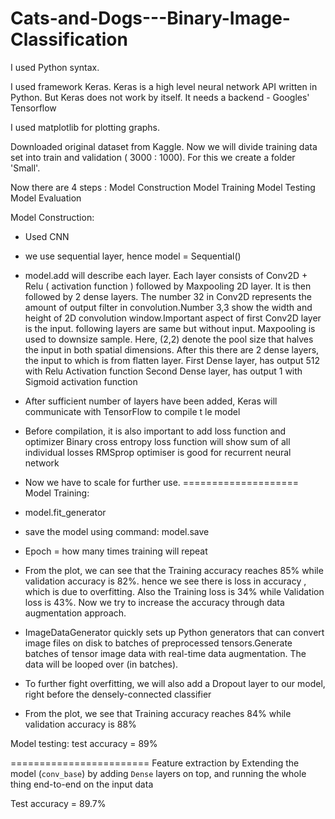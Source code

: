 # Cats-and-Dogs---Binary-Image-Classification

I used Python syntax.

I used framework Keras. Keras is a high level neural network API written in Python. But Keras does not work by itself. It needs a backend - Googles' Tensorflow

I used matplotlib for plotting graphs.

Downloaded original dataset from Kaggle. Now we will divide training data set into train and validation ( 3000 : 1000). For this we create a folder 'Small'.

Now there are 4 steps :
Model Construction
Model Training
Model Testing
Model Evaluation

Model Construction:
- Used CNN
- we use sequential layer, hence model = Sequential()
- model.add will describe each layer. Each layer consists of Conv2D + Relu ( activation function ) followed by Maxpooling 2D layer. It is then followed by 2 dense layers. The number 32 in Conv2D represents the amount of output filter in convolution.Number 3,3 show the width and height of 2D convolution window.Important aspect of first Conv2D layer is the input. following layers are same but without input.
Maxpooling is used to downsize sample. Here, (2,2) denote the pool size that halves the input in both spatial dimensions.
After this there are 2 dense layers, the input to which is from flatten layer.
First Dense layer, has output 512 with Relu Activation function
Second Dense layer, has output 1 with Sigmoid activation function
- After sufficient number of layers have been added, Keras will communicate with TensorFlow to compile t
le model
- Before compilation, it is also important to add loss function and optimizer
Binary cross entropy loss function will show sum of all individual losses
RMSprop optimiser is good for recurrent neural network
- Now we have to scale for further use.
====================
Model Training:
- model.fit_generator
- save the model using command: model.save
- Epoch = how many times training will repeat
- From the plot, we can see that the Training accuracy reaches 85% while validation accuracy is 82%. hence we see there is loss in accuracy , which is due to overfitting. Also the Training loss is 34% while Validation loss is 43%. Now we try to increase the accuracy through data augmentation approach.
- ImageDataGenerator quickly sets up Python generators that can convert image files on disk to batches of preprocessed tensors.Generate batches of tensor image data with real-time data augmentation. The data will be looped over (in batches).


- To further fight overfitting, we will also add a Dropout layer to our model, right before the densely-connected classifier
- From the plot, we see that Training accuracy reaches 84% while validation accuracy is 88%

Model testing:
test accuracy = 89%

========================
Feature extraction by Extending the model (`conv_base`) by adding `Dense` layers on top, 
and running the whole thing end-to-end on the input data

Test accuracy = 89.7%

